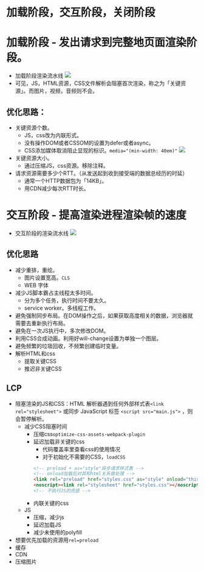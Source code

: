 #  加载阶段，交互阶段，关闭阶段

# 加载阶段 - 发出请求到完整地页面渲染阶段。
- 加载阶段渲染流水线
![](https://static001.geekbang.org/resource/image/5d/7b/5d8716586b5f4d719097dca881007a7b.jpg)
- 可见，JS，HTML资源，CSS文件解析会阻塞首次渲染，称之为「关键资源」。而图片，视频，音频则不会。

## 优化思路：
- 关键资源个数。
  - JS，css改为内联形式。
  - 没有操作DOM或者CSSOM的设置为defer或者async。
  - CSS添加媒体取消阻止显现的标识。`media="(min-width: 40em)"`
  ![](https://developers.google.com/web/fundamentals/performance/critical-rendering-path/images/nytimes-nocss-device.png?hl=zh-cn)
- 关键资源大小。
  - 通过压缩JS，css资源。移除注释。
- 请求资源需要多少个RTT。（从发送起到收到接受端的数据总经历的时延）
  - 通常一个HTTP数据包为「14KB」。
  - 用CDN减少每次RTT时长。

# 交互阶段 - 提高渲染进程渲染帧的速度
- 交互阶段的渲染流水线
![](https://static001.geekbang.org/resource/image/4a/0c/4a942e53f9358c9c4634c310335cc10c.png)

## 优化思路
- 减少重排，重绘。
  - 图片设置宽高。`CLS`
  - WEB 字体
- 减少JS脚本霸占主线程太多时间。
  - 分为多个任务，执行时间不要太久。
  - service worker。多线程工作。
- 避免强制同步布局。在DOM操作之后，如果获取高度相关的数据，浏览器就需要去重新执行布局。
- 避免在一次JS执行中，多次修改DOM。
- 利用CSS合成动画。利用好will-change设置为单独一个图层。
- 避免频繁的垃圾回收，不频繁创建临时变量。
- 解析HTML和css
  - 提取关键CSS
  - 推迟非关键CSS

## LCP
- 阻塞渲染的JS和CSS：HTML 解析器遇到任何外部样式表`<link rel="stylesheet">` 或同步 JavaScript 标签 `<script src="main.js">` ，则会暂停解析。
  - 减少CSS阻塞时间
    - 压缩css`optimize-css-assets-webpack-plugin`
    - 延迟加载非关键的css
      - 代码覆盖率里查看css的使用情况
      - 对于初始化不需要的CSS，`loadCSS`
      ```html
      <!-- preload + as="style"异步请求样式表 -->
      <!-- onload加载后对其和html关系做处理 -->
      <link rel="preload" href="styles.css" as="style" onload="this.onload=null;this.rel='stylesheet'">
      <noscript><link rel="stylesheet" href="styles.css"></noscript>
      <!-- 不执行JS的兜底 -->
      ```
    - 内联关键的css
  - JS
    - 压缩，减少js
    - 延迟加载JS
    - 减少未使用的polyfill
- 想要优先加载的资源用`rel=preload`
- 缓存
- CDN
- 压缩图片
